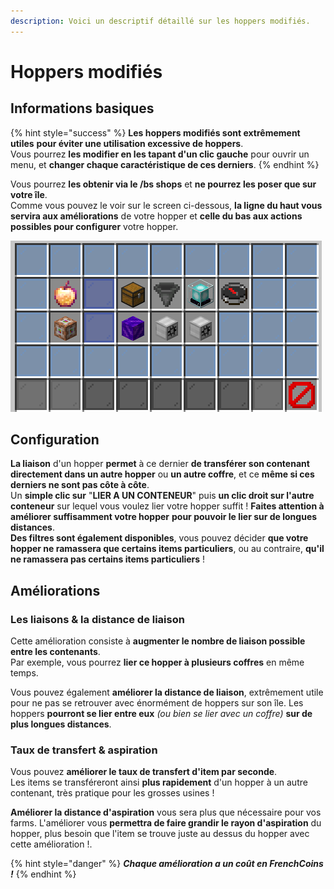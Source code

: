 ```yaml
---
description: Voici un descriptif détaillé sur les hoppers modifiés.
---
```


# Hoppers modifiés

## Informations basiques

{% hint style="success" %}
**Les hoppers modifiés sont extrêmement utiles** **pour éviter une utilisation excessive de hoppers**.  
Vous pourrez **les modifier en les tapant d'un clic gauche** pour ouvrir un menu, et **changer chaque caractéristique de ces derniers**.
{% endhint %}

  
Vous pourrez **les obtenir via le /bs shops** et **ne pourrez les poser que sur votre île**.  
Comme vous pouvez le voir sur le screen ci-dessous, **la ligne du haut vous servira aux améliorations** de votre hopper et **celle du bas aux actions possibles pour configurer** votre hopper.

![](../.gitbook/assets/screenshot_3.png)

## Configuration

**La liaison** d'un hopper **permet** à ce dernier **de transférer son contenant directement dans un autre hopper** ou **un autre coffre**, et ce **même si ces derniers ne sont pas côte à côte**.  
Un **simple clic sur** "**LIER A UN CONTENEUR**" puis **un clic droit sur l'autre conteneur** sur lequel vous voulez lier votre hopper suffit ! **Faites attention à améliorer suffisamment votre hopper** **pour pouvoir le lier sur de longues distances**.  
**Des filtres sont également disponibles**, vous pouvez décider **que votre hopper ne ramassera que certains items particuliers**, ou au contraire, **qu'il ne ramassera pas certains items particuliers** !

## Améliorations

### **Les liaisons & la distance de liaison**

Cette amélioration consiste à **augmenter le nombre de liaison possible entre les contenants**.  
Par exemple, vous pourrez **lier ce hopper à plusieurs coffres** en même temps.

Vous pouvez également **améliorer la distance de liaison**, extrêmement utile pour ne pas se retrouver avec énormément de hoppers sur son île. Les hoppers **pourront se lier entre eux** _\(ou bien se lier avec un coffre\)_ **sur de plus longues distances**.

### Taux de transfert & aspiration

Vous pouvez **améliorer le taux de transfert d'item par seconde**.  
Les items se transféreront ainsi **plus rapidement** d'un hopper à un autre contenant, très pratique pour les grosses usines !

**Améliorer la distance d'aspiration** vous sera plus que nécessaire pour vos farms. L'améliorer vous **permettra de faire grandir le rayon d'aspiration** du hopper, plus besoin que l'item se trouve juste au dessus du hopper avec cette amélioration !.

{% hint style="danger" %}
_**Chaque amélioration a un coût en FrenchCoins !**_
{% endhint %}

